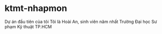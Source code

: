 # ktmt-nhapmon
Dự án đầu tiên của tôi
Tôi là Hoài An, sinh viên năm nhất Trường Đại học Sư phạm Kỹ thuật TP.HCM
